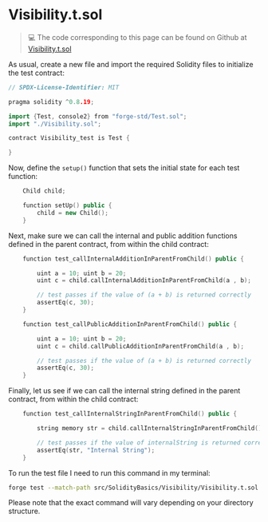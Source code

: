 # Visibility.t.sol

> 💻 The code corresponding to this page can be found on Github at [Visibility.t.sol](https://github.com/Genesis3800/Solidity-in-Foundry-Repo/blob/main/src/SolidityBasics/Visibility/Visibility.t.sol)

As usual, create a new file and import the required Solidity files to initialize the test contract:

```cpp
// SPDX-License-Identifier: MIT

pragma solidity ^0.8.19;

import {Test, console2} from "forge-std/Test.sol";
import "./Visibility.sol";

contract Visibility_test is Test {

}
```

Now, define the `setup()` function that sets the initial state for each test function:

```cpp
    Child child;

    function setUp() public {
        child = new Child();
    }
```

Next, make sure we can call the internal and public addition functions defined in the parent contract, from within the child contract:

```cpp
    function test_callInternalAdditionInParentFromChild() public {

        uint a = 10; uint b = 20;
        uint c = child.callInternalAdditionInParentFromChild(a , b);

        // test passes if the value of (a + b) is returned correctly 
        assertEq(c, 30);
    }

    function test_callPublicAdditionInParentFromChild() public {

        uint a = 10; uint b = 20;
        uint c = child.callPublicAdditionInParentFromChild(a , b);

        // test passes if the value of (a + b) is returned correctly 
        assertEq(c, 30);
    }
```

Finally, let us see if we can call the internal string defined in the parent contract, from within the child contract:

```cpp
    function test_callInternalStringInParentFromChild() public {

        string memory str = child.callInternalStringInParentFromChild();

        // test passes if the value of internalString is returned correctly 
        assertEq(str, "Internal String");
    }
```

To run the test file I need to run this command in my terminal:

```bash
forge test --match-path src/SolidityBasics/Visibility/Visibility.t.sol
```

Please note that the exact command will vary depending on your directory structure.
